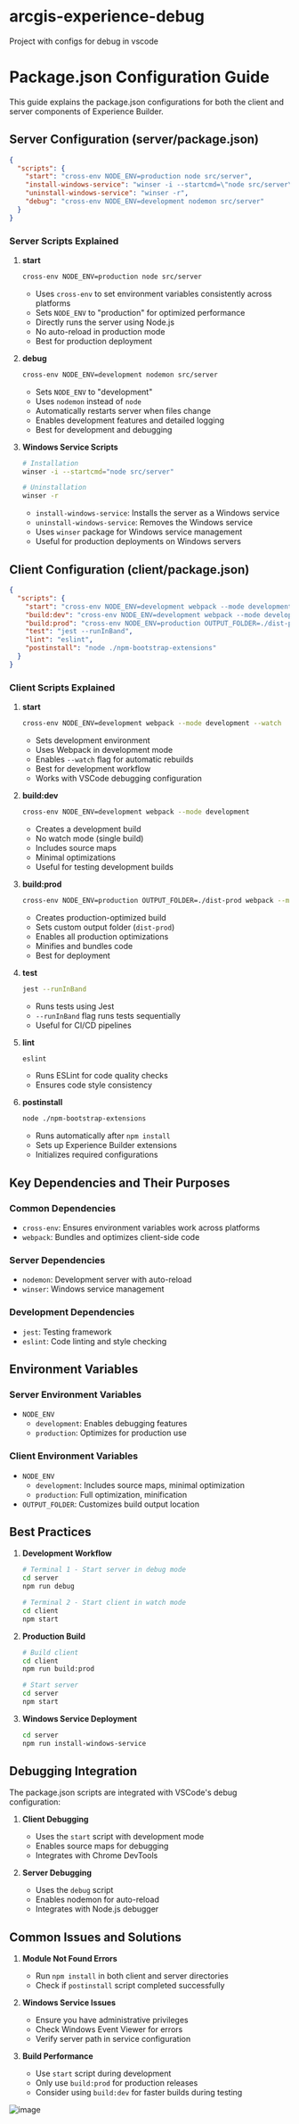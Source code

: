 # arcgis-experience-debug
Project with configs for debug in vscode

# Package.json Configuration Guide

This guide explains the package.json configurations for both the client and server components of Experience Builder.

## Server Configuration (server/package.json)

```json
{
  "scripts": {
    "start": "cross-env NODE_ENV=production node src/server",
    "install-windows-service": "winser -i --startcmd=\"node src/server\"",
    "uninstall-windows-service": "winser -r",
    "debug": "cross-env NODE_ENV=development nodemon src/server"
  }
}
```

### Server Scripts Explained

1. **start**
   ```bash
   cross-env NODE_ENV=production node src/server
   ```
   - Uses `cross-env` to set environment variables consistently across platforms
   - Sets `NODE_ENV` to "production" for optimized performance
   - Directly runs the server using Node.js
   - No auto-reload in production mode
   - Best for production deployment

2. **debug**
   ```bash
   cross-env NODE_ENV=development nodemon src/server
   ```
   - Sets `NODE_ENV` to "development"
   - Uses `nodemon` instead of `node`
   - Automatically restarts server when files change
   - Enables development features and detailed logging
   - Best for development and debugging

3. **Windows Service Scripts**
   ```bash
   # Installation
   winser -i --startcmd="node src/server"
   
   # Uninstallation
   winser -r
   ```
   - `install-windows-service`: Installs the server as a Windows service
   - `uninstall-windows-service`: Removes the Windows service
   - Uses `winser` package for Windows service management
   - Useful for production deployments on Windows servers

## Client Configuration (client/package.json)

```json
{
  "scripts": {
    "start": "cross-env NODE_ENV=development webpack --mode development --watch",
    "build:dev": "cross-env NODE_ENV=development webpack --mode development",
    "build:prod": "cross-env NODE_ENV=production OUTPUT_FOLDER=./dist-prod webpack --mode production",
    "test": "jest --runInBand",
    "lint": "eslint",
    "postinstall": "node ./npm-bootstrap-extensions"
  }
}
```

### Client Scripts Explained

1. **start**
   ```bash
   cross-env NODE_ENV=development webpack --mode development --watch
   ```
   - Sets development environment
   - Uses Webpack in development mode
   - Enables `--watch` flag for automatic rebuilds
   - Best for development workflow
   - Works with VSCode debugging configuration

2. **build:dev**
   ```bash
   cross-env NODE_ENV=development webpack --mode development
   ```
   - Creates a development build
   - No watch mode (single build)
   - Includes source maps
   - Minimal optimizations
   - Useful for testing development builds

3. **build:prod**
   ```bash
   cross-env NODE_ENV=production OUTPUT_FOLDER=./dist-prod webpack --mode production
   ```
   - Creates production-optimized build
   - Sets custom output folder (`dist-prod`)
   - Enables all production optimizations
   - Minifies and bundles code
   - Best for deployment

4. **test**
   ```bash
   jest --runInBand
   ```
   - Runs tests using Jest
   - `--runInBand` flag runs tests sequentially
   - Useful for CI/CD pipelines

5. **lint**
   ```bash
   eslint
   ```
   - Runs ESLint for code quality checks
   - Ensures code style consistency

6. **postinstall**
   ```bash
   node ./npm-bootstrap-extensions
   ```
   - Runs automatically after `npm install`
   - Sets up Experience Builder extensions
   - Initializes required configurations

## Key Dependencies and Their Purposes

### Common Dependencies
- `cross-env`: Ensures environment variables work across platforms
- `webpack`: Bundles and optimizes client-side code

### Server Dependencies
- `nodemon`: Development server with auto-reload
- `winser`: Windows service management

### Development Dependencies
- `jest`: Testing framework
- `eslint`: Code linting and style checking

## Environment Variables

### Server Environment Variables
- `NODE_ENV`
  - `development`: Enables debugging features
  - `production`: Optimizes for production use

### Client Environment Variables
- `NODE_ENV`
  - `development`: Includes source maps, minimal optimization
  - `production`: Full optimization, minification
- `OUTPUT_FOLDER`: Customizes build output location

## Best Practices

1. **Development Workflow**
   ```bash
   # Terminal 1 - Start server in debug mode
   cd server
   npm run debug

   # Terminal 2 - Start client in watch mode
   cd client
   npm start
   ```

2. **Production Build**
   ```bash
   # Build client
   cd client
   npm run build:prod

   # Start server
   cd server
   npm start
   ```

3. **Windows Service Deployment**
   ```bash
   cd server
   npm run install-windows-service
   ```

## Debugging Integration

The package.json scripts are integrated with VSCode's debug configuration:

1. **Client Debugging**
   - Uses the `start` script with development mode
   - Enables source maps for debugging
   - Integrates with Chrome DevTools

2. **Server Debugging**
   - Uses the `debug` script
   - Enables nodemon for auto-reload
   - Integrates with Node.js debugger

## Common Issues and Solutions

1. **Module Not Found Errors**
   - Run `npm install` in both client and server directories
   - Check if `postinstall` script completed successfully

2. **Windows Service Issues**
   - Ensure you have administrative privileges
   - Check Windows Event Viewer for errors
   - Verify server path in service configuration

3. **Build Performance**
   - Use `start` script during development
   - Only use `build:prod` for production releases
   - Consider using `build:dev` for faster builds during testing




![image](https://github.com/user-attachments/assets/d658a74a-ae42-4071-b080-d2ef72cf3435)

